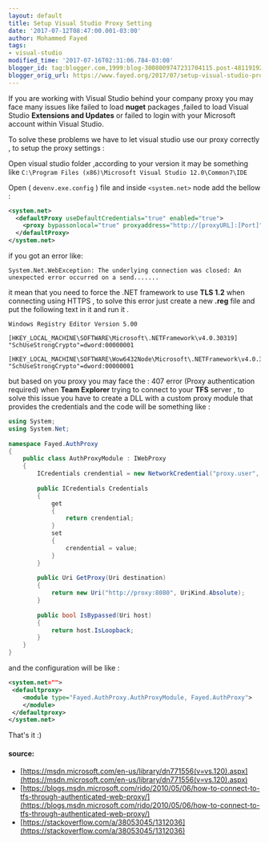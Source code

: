 ```yaml
---
layout: default
title: Setup Visual Studio Proxy Setting
date: '2017-07-12T08:47:00.001-03:00'
author: Mohammed Fayed
tags:
- visual-studio
modified_time: '2017-07-16T02:31:06.784-03:00'
blogger_id: tag:blogger.com,1999:blog-3008009747231704115.post-4811919240804881808
blogger_orig_url: https://www.fayed.org/2017/07/setup-visual-studio-proxy-setting.html
---
```



If you are working with Visual Studio behind your company proxy you may face many issues like failed to load **nuget** packages ,failed to load Visual Studio **Extensions and Updates** or failed to login with your Microsoft account within Visual Studio.

To solve these problems we have to let visual studio use our proxy correctly , to setup the proxy settings :

Open visual studio folder ,according to your version it may be something like `C:\Program Files (x86)\Microsoft Visual Studio 12.0\Common7\IDE`

Open ( `devenv.exe.config` ) file and inside `<system.net>` node add the bellow :

```xml
<system.net> 
  <defaultProxy useDefaultCredentials="true" enabled="true"> 
    <proxy bypassonlocal="true" proxyaddress="http://[proxyURL]:[Port]" />
  </defaultProxy>
</system.net>
```

if you got an error like:

```
System.Net.WebException: The underlying connection was closed: An unexpected error occurred on a send.......
```

it mean that you need to force the .NET framework to use **TLS 1.2** when connecting using  HTTPS , to solve this error just create a new **.reg** file and put the following text in it and run it .

```shell
Windows Registry Editor Version 5.00

[HKEY_LOCAL_MACHINE\SOFTWARE\Microsoft\.NETFramework\v4.0.30319]
"SchUseStrongCrypto"=dword:00000001

[HKEY_LOCAL_MACHINE\SOFTWARE\Wow6432Node\Microsoft\.NETFramework\v4.0.30319]
"SchUseStrongCrypto"=dword:00000001
```

but based on you proxy you may face the : 407 error (Proxy authentication required) when **Team Explorer** trying to connect to your **TFS** server , to solve this issue you have to create a DLL with a custom proxy module that provides the credentials and the code will be something like :

```csharp
using System;
using System.Net;
 
namespace Fayed.AuthProxy
{
    public class AuthProxyModule : IWebProxy
    {
        ICredentials crendential = new NetworkCredential("proxy.user", "password");
 
        public ICredentials Credentials
        {
            get
            {
                return crendential;
            }
            set
            {
                crendential = value;
            }
        }
 
        public Uri GetProxy(Uri destination)
        {
            return new Uri("http://proxy:8080", UriKind.Absolute);
        }
 
        public bool IsBypassed(Uri host)
        {
            return host.IsLoopback;
        }
    }
}
```

and the configuration will be like :

```xml
<system.net="">
 <defaultproxy>
    <module type="Fayed.AuthProxy.AuthProxyModule, Fayed.AuthProxy">
    </module>
 </defaultproxy>
</system.net>
```


That's it :)

#### source: 
- [https://msdn.microsoft.com/en-us/library/dn771556(v=vs.120).aspx](https://msdn.microsoft.com/en-us/library/dn771556(v=vs.120).aspx) 
- [https://blogs.msdn.microsoft.com/rido/2010/05/06/how-to-connect-to-tfs-through-authenticated-web-proxy/](https://blogs.msdn.microsoft.com/rido/2010/05/06/how-to-connect-to-tfs-through-authenticated-web-proxy/) 
- [https://stackoverflow.com/a/38053045/1312036](https://stackoverflow.com/a/38053045/1312036)